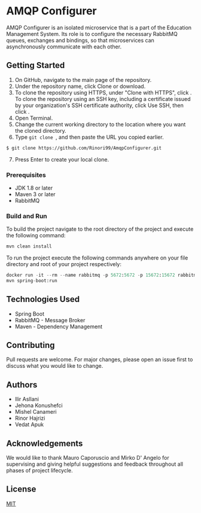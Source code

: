 # AMQP Configurer
AMQP Configurer is an isolated microservice that is a part of the Education Management System. Its role is to configure the necessary RabbitMQ queues, exchanges and bindings, so that microservices can asynchronously communicate with each other.
## Getting Started
1. On GitHub, navigate to the main page of the repository.
2. Under the repository name, click Clone or download.
3. To clone the repository using HTTPS, under "Clone with HTTPS", click . To clone the repository using an SSH key, including a certificate issued by your organization's SSH certificate authority, click Use SSH, then click .
4. Open Terminal.
5. Change the current working directory to the location where you want the cloned directory.
6. Type ```git clone ```, and then paste the URL you copied earlier.
```bash
$ git clone https://github.com/Rinori99/AmqpConfigurer.git
```
7. Press Enter to create your local clone.
### Prerequisites
- JDK 1.8 or later
- Maven 3 or later
- RabbitMQ

### Build and Run
To build the project navigate to the root directory of the project and execute the following command:
```python
mvn clean install
```
To run the project execute the following commands anywhere on your file directory and root of your project respectively:
```python
docker run -it --rm --name rabbitmq -p 5672:5672 -p 15672:15672 rabbitmq:3-management
mvn spring-boot:run
```
## Technologies Used
- Spring Boot
- RabbitMQ - Message Broker
- Maven - Dependency Management
## Contributing
Pull requests are welcome. For major changes, please open an issue first to discuss what you would like to change.
## Authors
- Ilir Asllani
- Jehona Konushefci
- Mishel Canameri
- Rinor Hajrizi
- Vedat Apuk
## Acknowledgements
We would like to thank Mauro Caporuscio and Mirko D' Angelo for supervising and giving helpful suggestions and feedback throughout all phases of project lifecycle.
## License
[MIT](https://choosealicense.com/licenses/mit/)
